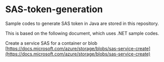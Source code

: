 # SAS-token-generation
Sample codes to generate SAS token in Java are stored in this repository.

This is based on the following document, which uses .NET sample codes.

Create a service SAS for a container or blob<br>
[https://docs.microsoft.com/azure/storage/blobs/sas-service-create](https://docs.microsoft.com/azure/storage/blobs/sas-service-create)
